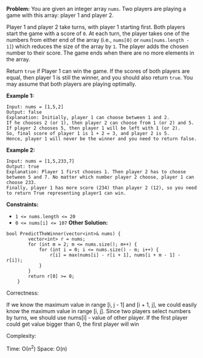 **Problem:**
You are given an integer array `nums`. Two players are playing a game with this array: player 1 and player 2.

Player 1 and player 2 take turns, with player 1 starting first. Both players start the game with a score of `0`. At each turn, the player takes one of the numbers from either end of the array (i.e., `nums[0]` or `nums[nums.length - 1]`) which reduces the size of the array by `1`. The player adds the chosen number to their score. The game ends when there are no more elements in the array.

Return `true` if Player 1 can win the game. If the scores of both players are equal, then player 1 is still the winner, and you should also return `true`. You may assume that both players are playing optimally.

 

**Example 1:**

```
Input: nums = [1,5,2]
Output: false
Explanation: Initially, player 1 can choose between 1 and 2. 
If he chooses 2 (or 1), then player 2 can choose from 1 (or 2) and 5. If player 2 chooses 5, then player 1 will be left with 1 (or 2). 
So, final score of player 1 is 1 + 2 = 3, and player 2 is 5. 
Hence, player 1 will never be the winner and you need to return false.
```

**Example 2:**

```
Input: nums = [1,5,233,7]
Output: true
Explanation: Player 1 first chooses 1. Then player 2 has to choose between 5 and 7. No matter which number player 2 choose, player 1 can choose 233.
Finally, player 1 has more score (234) than player 2 (12), so you need to return True representing player1 can win.
```

 

**Constraints:**

- `1 <= nums.length <= 20`
- `0 <= nums[i] <= 107`
**Other Solution:**
```
bool PredictTheWinner(vector<int>& nums) {
        vector<int> r = nums;
        for (int m = 2; m <= nums.size(); m++) {
            for (int i = 0; i <= nums.size() - m; i++) {
                r[i] = max(nums[i] - r[i + 1], nums[i + m - 1] - r[i]);
            }
        }
        return r[0] >= 0;
    }
```
Correctness:

If we know the maximum value in range [i, j - 1] and [i + 1, j], we could easily know the maximum value in range [i, j]. Since two players select numbers by turns, we should use nums[i] - value of other player. If the first player could get value bigger than 0, the first player will win

Complexity:

Time: O($n^2$)
Space: O(n)